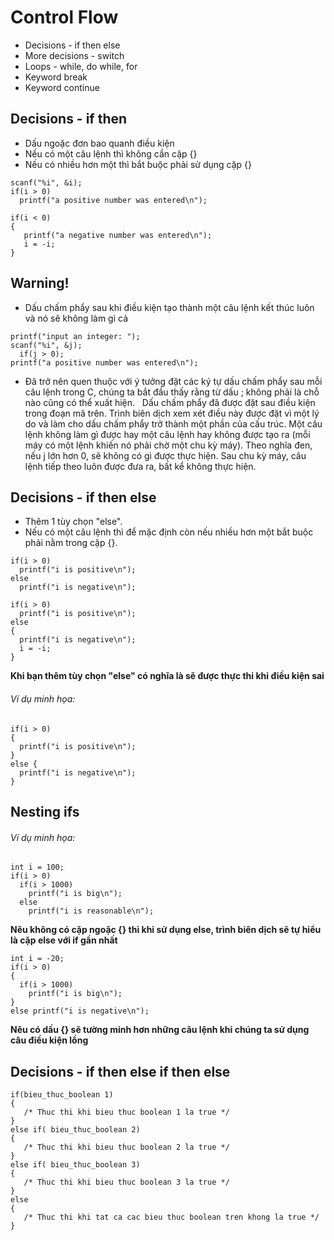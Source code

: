 # Control Flow
- Decisions - if then else
- More decisions - switch
- Loops - while, do while, for 
- Keyword break
- Keyword continue

## Decisions - if then
* Dấu ngoặc đơn bao quanh điều kiện
* Nếu có một câu lệnh thì không cần cặp {}
* Nếu có nhiều hơn một thì bắt buộc phải sử dụng cặp {}

```
scanf("%i", &i);
if(i > 0) 
  printf("a positive number was entered\n"); 
```

```
if(i < 0) 
{
   printf("a negative number was entered\n"); 
   i = -i; 
}
```
## Warning!
* Dấu chấm phẩy sau khi điều kiện tạo thành một câu lệnh kết thúc luôn và nó sẽ không làm gì cả
```
printf("input an integer: "); 
scanf("%i", &j); 
  if(j > 0); 
printf("a positive number was entered\n");

```
- Đã trở nên quen thuộc với ý tưởng đặt các ký tự dấu chấm phẩy sau mỗi câu lệnh trong C, chúng ta bắt đầu thấy rằng từ dấu ; không phải là chỗ nào cũng có thể xuất hiện.
  Dấu chấm phẩy đã được đặt sau điều kiện trong đoạn mã trên. Trình biên dịch xem xét điều này được đặt vì một lý do và làm cho dấu chấm phẩy trở thành một phần của cấu trúc. Một câu lệnh không làm gì được hay một câu lệnh hay không được tạo ra (mỗi máy có một lệnh khiến nó phải chờ một chu kỳ máy). Theo nghĩa đen, nếu j lớn hơn 0, sẽ không có gì được thực hiện. Sau chu kỳ máy, câu lệnh tiếp theo luôn được đưa ra, bất kể không thực hiện.

## Decisions - if then else
* Thêm 1 tùy chọn "else".
* Nếu có một câu lệnh thì để mặc định còn nếu nhiều hơn một bắt buộc phải nằm trong cặp {}.

```
if(i > 0) 
  printf("i is positive\n"); 
else 
  printf("i is negative\n");

```
```
if(i > 0) 
  printf("i is positive\n"); 
else 
{
  printf("i is negative\n"); 
  i = -i; 
}

```
**Khi bạn thêm tùy chọn "else" có nghĩa là sẽ được thực thi khi điều kiện sai**
###### Ví dụ minh họa:
```
if(i > 0) 
{
  printf("i is positive\n");  
}
else {   
  printf("i is negative\n"); 
}
```

## Nesting ifs
###### Ví dụ minh họa:
```
int i = 100;
if(i > 0) 
  if(i > 1000) 
    printf("i is big\n");
  else 
    printf("i is reasonable\n"); 
```
**Nêu không có cặp ngoặc {} thì khi sử dụng else, trình biên dịch sẽ tự hiểu là cặp else với if gần nhất**

```
int i = -20; 
if(i > 0) 
{ 
  if(i > 1000) 
    printf("i is big\n"); 
} 
else printf("i is negative\n");
```
**Nêu có dấu {} sẽ tường minh hơn những câu lệnh khi chúng ta sử dụng câu điều kiện lồng**
## Decisions - if then else if then else
```
if(bieu_thuc_boolean 1)
{
   /* Thuc thi khi bieu thuc boolean 1 la true */
}
else if( bieu_thuc_boolean 2)
{
   /* Thuc thi khi bieu thuc boolean 2 la true */
}
else if( bieu_thuc_boolean 3)
{
   /* Thuc thi khi bieu thuc boolean 3 la true */
}
else 
{
   /* Thuc thi khi tat ca cac bieu thuc boolean tren khong la true */
}
```
